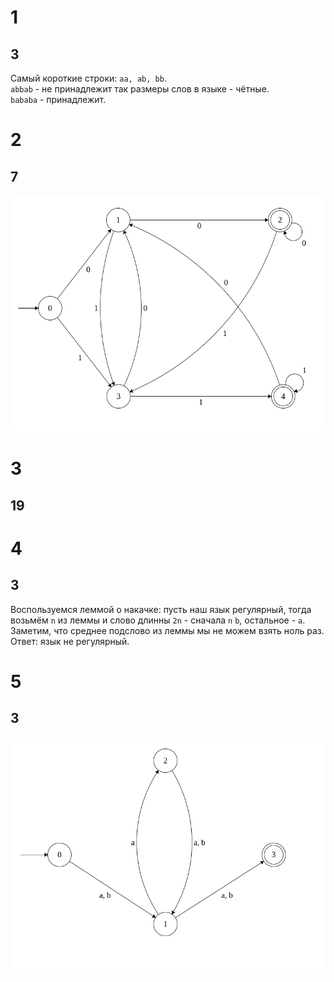 # 1

## 3

Самый короткие строки: `aa, ab, bb`.  
`abbab` - не принадлежит так размеры слов в языке - чётные.  
`bababa` - принадлежит.

# 2

## 7

![Alt text](images/2.png)

# 3

## 19

# 4

## 3

Воспользуемся леммой о накачке: пусть наш язык регулярный, тогда возьмём `n` из леммы и слово длинны `2n` - сначала `n` `b`, остальное - `a`. Заметим, что среднее подслово из леммы мы не можем взять ноль раз.  
Ответ: язык не регулярный.

# 5

## 3

![Alt text](images/5.png)
